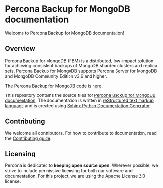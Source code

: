 # Percona Backup for MongoDB documentation


Welcome to Percona Backup for MongoDB documentation!

## Overview

Percona Backup for MongoDB (PBM) is a distributed, low-impact solution for achieving
consistent backups of MongoDB sharded clusters and replica sets. Percona Backup for MongoDB supports Percona Server for MongoDB and MongoDB Community Edition v3.6 and higher.

The Percona Backup for MongoDB code is [here](https://github.com/percona/percona-backup-mongodb).

This repository contains the source files for [Percona Backup for MongoDB documentation](https://www.percona.com/doc/percona-backup-mongodb). The documentation is written in [reStructured text markup language](https://docutils.sourceforge.io/rst.html) and is created using [Sphinx Python Documentation Generator](https://www.sphinx-doc.org/en/master/). 

## Contributing

We welcome all contributors. For how to contribute to documentation, read the [Contributing guide](https://github.com/percona/pbm-docs/blob/master/CONTRIBUTING.md).
 
## Licensing

Percona is dedicated to **keeping open source open**. Wherever possible, we strive to include permissive licensing for both our software and documentation. For this project, we are using the Apache License 2.0 license. 
